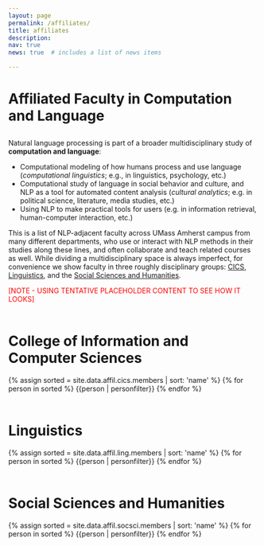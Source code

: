 ```yaml
---
layout: page
permalink: /affiliates/
title: affiliates
description:
nav: true
news: true  # includes a list of news items

---
```



<h1 style="padding-bottom:10px">Affiliated Faculty in Computation and Language</h1>

<p>
Natural language processing is part of a broader multidisciplinary study of <b>computation and language</b>: 
</p>

<ul>
  <li>Computational modeling of how humans process and use language (<i>computational linguistics</i>; e.g., in linguistics, psychology, etc.)</li>
  <li>Computational study of language in social behavior and culture, and NLP as a tool for automated content analysis (<i>cultural analytics</i>; e.g. in political science, literature, media studies, etc.)</li>
  <li>Using NLP to make practical tools for users (e.g. in information retrieval, human-computer interaction, etc.)</li>
</ul>

<p>
This is a list of NLP-adjacent faculty across UMass Amherst campus from many different departments, who use or interact with NLP methods in their studies along these lines, and often collaborate and teach related courses as well.
While dividing a multidisciplinary space is always imperfect, for convenience
we show faculty in three roughly disciplinary groups:
<a href="#cics">CICS</a>,
<a href="#ling">Linguistics</a>, and 
the <a href="#socsci">Social Sciences and Humanities</a>.
</p>

<div style="color:red">[NOTE - USING TENTATIVE PLACEHOLDER CONTENT TO SEE HOW IT LOOKS]</div>


<a name="cics"></a>
<h1 style="padding-top: 20px">College of Information and Computer Sciences</h1>
<div class="row">
{% assign sorted = site.data.affil.cics.members | sort: 'name' %}
{% for person in sorted %}
  {{person | personfilter}}
{% endfor %}
</div>

<a name="ling"></a>
<h1 style="padding-top: 20px">Linguistics</h1>
<div class="row">
{% assign sorted = site.data.affil.ling.members | sort: 'name' %}
{% for person in sorted %}
  {{person | personfilter}}
{% endfor %}
</div>

<a name="socsci"></a>
<h1 style="padding-top: 20px">Social Sciences and Humanities</h1>
<div class="row">
{% assign sorted = site.data.affil.socsci.members | sort: 'name' %}
{% for person in sorted %}
  {{person | personfilter}}
{% endfor %}
</div>

